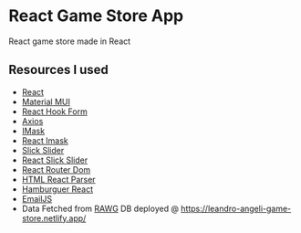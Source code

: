 # React Game Store App

React game store made in React 


## Resources I used
 - [React](https://reactjs.org)
 - [Material MUI](https://mui.com/)
 - [React Hook Form](https://react-hook-form.com)
 - [Axios](https://axios-http.com)
 - [IMask](https://imask.js.org)
 - [ React Imask](https://www.npmjs.com/package/react-imask)
 - [ Slick Slider](https://www.npmjs.com/package/slick-slider)
 - [ React Slick Slider](https://www.npmjs.com/package/react-slick-slider)
 - [ React Router Dom](https://www.npmjs.com/package/react-router-dom)
 - [HTML React Parser](https://www.npmjs.com/package/html-react-parser)
 - [Hamburguer React](https://hamburger-react.netlify.app/)
 - [EmailJS](https://www.emailjs.com)
 - Data Fetched from [RAWG](https://rawg.io/apidocs) DB
deployed @ https://leandro-angeli-game-store.netlify.app/

